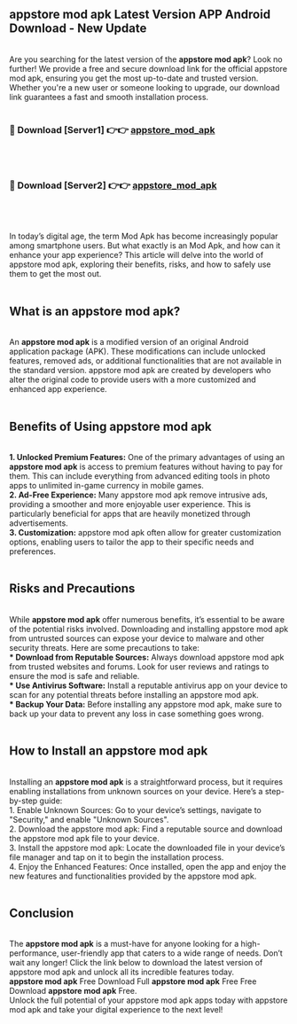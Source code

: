 ## appstore mod apk Latest Version APP Android Download - New Update
<br>
Are you searching for the latest version of the <strong>appstore mod apk</strong>? Look no further! We provide a free and secure download link for the official appstore mod apk, ensuring you get the most up-to-date and trusted version. Whether you're a new user or someone looking to upgrade, our download link guarantees a fast and smooth installation process.
<br>
<br>
<h3>🔴 Download [Server1] 👉👉 <a href="https://modyolo.store/appstore+mod+apk">appstore_mod_apk</a></h3><br>
<br>
<h3>🔴 Download [Server2] 👉👉 <a href="https://modyolo.store/appstore+mod+apk">appstore_mod_apk</a></h3><br>
<br>
<br>
In today’s digital age, the term Mod Apk has become increasingly popular among smartphone users. But what exactly is an Mod Apk, and how can it enhance your app experience? This article will delve into the world of appstore mod apk, exploring their benefits, risks, and how to safely use them to get the most out.
<br>
<br>
<h2>What is an appstore mod apk?</h2>
<br>
An <strong>appstore mod apk</strong> is a modified version of an original Android application package (APK). These modifications can include unlocked features, removed ads, or additional functionalities that are not available in the standard version. appstore mod apk are created by developers who alter the original code to provide users with a more customized and enhanced app experience.
<br>
<br>
<h2>Benefits of Using appstore mod apk</h2>
<br>
<strong> 1. Unlocked Premium Features:</strong> One of the primary advantages of using an <strong>appstore mod apk</strong> is access to premium features without having to pay for them. This can include everything from advanced editing tools in photo apps to unlimited in-game currency in mobile games.
<br>
<strong> 2. Ad-Free Experience:</strong> Many appstore mod apk remove intrusive ads, providing a smoother and more enjoyable user experience. This is particularly beneficial for apps that are heavily monetized through advertisements.
<br>
<strong> 3. Customization:</strong> appstore mod apk often allow for greater customization options, enabling users to tailor the app to their specific needs and preferences.
<br>
<br>
<h2>Risks and Precautions</h2>
<br>
While <strong>appstore mod apk</strong> offer numerous benefits, it’s essential to be aware of the potential risks involved. Downloading and installing appstore mod apk from untrusted sources can expose your device to malware and other security threats. Here are some precautions to take:
<br>
<strong> * Download from Reputable Sources:</strong> Always download appstore mod apk from trusted websites and forums. Look for user reviews and ratings to ensure the mod is safe and reliable.
<br>
<strong> * Use Antivirus Software:</strong> Install a reputable antivirus app on your device to scan for any potential threats before installing an appstore mod apk.
<br>
<strong> * Backup Your Data:</strong> Before installing any appstore mod apk, make sure to back up your data to prevent any loss in case something goes wrong.
<br>
<br>
<h2>How to Install an appstore mod apk</h2>
<br>
Installing an <strong>appstore mod apk</strong> is a straightforward process, but it requires enabling installations from unknown sources on your device. Here’s a step-by-step guide:
<br>
 1. Enable Unknown Sources: Go to your device’s settings, navigate to "Security," and enable "Unknown Sources".
<br>
 2. Download the appstore mod apk: Find a reputable source and download the appstore mod apk file to your device.
<br>
 3. Install the appstore mod apk: Locate the downloaded file in your device’s file manager and tap on it to begin the installation process.
<br>
 4. Enjoy the Enhanced Features: Once installed, open the app and enjoy the new features and functionalities provided by the appstore mod apk.
<br>
<br>
<h2><strong>Conclusion</strong></h2>
<br>
The <strong>appstore mod apk</strong> is a must-have for anyone looking for a high-performance, user-friendly app that caters to a wide range of needs. Don’t wait any longer! Click the link below to download the latest version of appstore mod apk and unlock all its incredible features today.
<br>
<strong>appstore mod apk</strong> Free Download Full <strong>appstore mod apk</strong> Free Free Download <strong>appstore mod apk</strong> Free.
<br>
Unlock the full potential of your appstore mod apk apps today with appstore mod apk and take your digital experience to the next level!